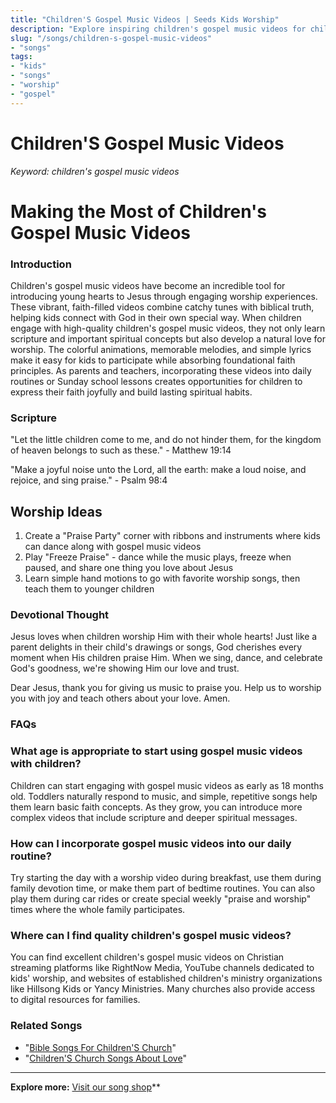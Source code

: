 ```yaml
---
title: "Children'S Gospel Music Videos | Seeds Kids Worship"
description: "Explore inspiring children's gospel music videos for children's worship and faith development. Biblical music resources for families and ministry."
slug: "/songs/children-s-gospel-music-videos"
- "songs"
tags:
- "kids"
- "songs"
- "worship"
- "gospel"
---
```


# Children'S Gospel Music Videos

_Keyword: children's gospel music videos_

# Making the Most of Children's Gospel Music Videos

### Introduction
Children's gospel music videos have become an incredible tool for introducing young hearts to Jesus through engaging worship experiences. These vibrant, faith-filled videos combine catchy tunes with biblical truth, helping kids connect with God in their own special way. When children engage with high-quality children's gospel music videos, they not only learn scripture and important spiritual concepts but also develop a natural love for worship. The colorful animations, memorable melodies, and simple lyrics make it easy for kids to participate while absorbing foundational faith principles. As parents and teachers, incorporating these videos into daily routines or Sunday school lessons creates opportunities for children to express their faith joyfully and build lasting spiritual habits.

### Scripture
"Let the little children come to me, and do not hinder them, for the kingdom of heaven belongs to such as these." - Matthew 19:14

"Make a joyful noise unto the Lord, all the earth: make a loud noise, and rejoice, and sing praise." - Psalm 98:4

## Worship Ideas
1. Create a "Praise Party" corner with ribbons and instruments where kids can dance along with gospel music videos
2. Play "Freeze Praise" - dance while the music plays, freeze when paused, and share one thing you love about Jesus
3. Learn simple hand motions to go with favorite worship songs, then teach them to younger children

### Devotional Thought
Jesus loves when children worship Him with their whole hearts! Just like a parent delights in their child's drawings or songs, God cherishes every moment when His children praise Him. When we sing, dance, and celebrate God's goodness, we're showing Him our love and trust.

Dear Jesus, thank you for giving us music to praise you. Help us to worship you with joy and teach others about your love. Amen.

### FAQs

### What age is appropriate to start using gospel music videos with children?
Children can start engaging with gospel music videos as early as 18 months old. Toddlers naturally respond to music, and simple, repetitive songs help them learn basic faith concepts. As they grow, you can introduce more complex videos that include scripture and deeper spiritual messages.

### How can I incorporate gospel music videos into our daily routine?
Try starting the day with a worship video during breakfast, use them during family devotion time, or make them part of bedtime routines. You can also play them during car rides or create special weekly "praise and worship" times where the whole family participates.

### Where can I find quality children's gospel music videos?
You can find excellent children's gospel music videos on Christian streaming platforms like RightNow Media, YouTube channels dedicated to kids' worship, and websites of established children's ministry organizations like Hillsong Kids or Yancy Ministries. Many churches also provide access to digital resources for families.

### Related Songs

- "[Bible Songs For Children'S Church](/songs/bible-songs-for-children-s-church/)"
- "[Children'S Church Songs About Love](/songs/children-s-church-songs-about-love/)"

---

**Explore more:** [Visit our song shop](https://seedskidsworship.com/shop)**

<!-- Schema Markup -->
<script type="application/ld+json">
{
  "@context": "https://schema.org",
  "@type": "MusicRecording",
  "name": "Children'S Gospel Music Videos",
  "byArtist": {
    "@type": "MusicGroup",
    "name": "Seeds Kids Worship"
  },
  "isFamilyFriendly": true,
  "url": "https://seedskidsworship.com/songs/children-s-gospel-music-videos/"
}
</script>